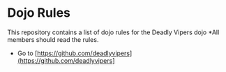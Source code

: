 Dojo Rules
==========

This repository contains a list of dojo rules for the Deadly Vipers dojo
*All members should read the rules.
* Go to [https://github.com/deadlyvipers](https://github.com/deadlyvipers]

